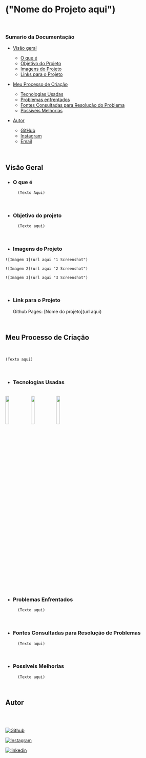 # ("Nome do Projeto aqui")

<br>

### Sumario da Documentação

-  [Visão geral](#visao-geral)
    -  [O que é](#oque-e)
    -  [Objetivo do Projeto](#objetivo)
    -  [Imagens do Projeto](#imagens)
    -  [Links para o Projeto](#link-projeto)
     
-  [Meu Processo de Criação](#meu-processo)
    -  [Tecnologias Usadas](#tecnologias)
    -  [Problemas enfrentados](#problemas)
    -  [Fontes Consultadas para Resolução do Problema](#fontes)
    -  [Possiveis Melhorias](#melhorias)
          
-  [Autor](#autor)
    -  [GitHub](#github)
    -  [Instagram](#instagram)
    -  [Email](#email)
      
<br>

## Visão Geral

* ### O que é 

        (Texto Aqui)
    
<br>

* ### Objetivo do projeto

        (Texto aqui)

<br>

* ### Imagens do Projeto
>
    ![Imagem 1](url aqui "1 Screenshot")
>
    ![Imagem 2](url aqui "2 Screenshot")
>
    ![Imagem 3](url aqui "3 Screenshot")

<br>

* ### Link para o Projeto

    Github Pages: [Nome do projeto](url aqui) 

<br>

## Meu Processo de Criação
<br>

    (Texto aqui)

<br>

* ### Tecnologias Usadas
<br>
<div>

<img src="" width="15%" heigth="15%" alt="" />

<img src="" width="15%" heigth="15%" alt="" />

<img src="" width="15%" heigth="15%" alt="" />
</div>
<br>

* ### Problemas Enfrentados

        (Texto aqui)

<br>

* ### Fontes Consultadas para Resolução de Problemas

        (Texto aqui)

<br>

* ### Possiveis Melhorias

        (Texto aqui)

<br>

## Autor

<br>
<br>

[![Github](https://img.shields.io/badge/GitHub-100000?style=for-the-badge&logo=github&logoColor=white)](https://github.com/patejo-coder)
<br>

[![Instagram](https://img.shields.io/badge/Instagram-E4405F?style=for-the-badge&logo=instagram&logoColor=white)](https://www.instagram.com/patejo_dono/)
<br>

[![linkedin](https://img.shields.io/badge/LinkedIn-0077B5?style=for-the-badge&logo=linkedin&logoColor=white)](https://www.linkedin.com/in/matheus-oliveira501/)
<br>
<br>
<br>
<br>
<br>
<br>
